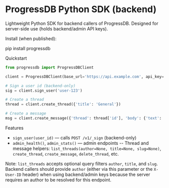 # ProgressDB Python SDK (backend)

Lightweight Python SDK for backend callers of ProgressDB. Designed for server-side use (holds backend/admin API keys).

Install (when published):

  pip install progressdb

Quickstart

```py
from progressdb import ProgressDBClient

client = ProgressDBClient(base_url='https://api.example.com', api_key='ADMIN_KEY')

# Sign a user id (backend-only)
sig = client.sign_user('user-123')

# Create a thread
thread = client.create_thread({'title': 'General'})

# Create a message
msg = client.create_message({'thread': thread['id'], 'body': {'text': 'hello'}})
```

Features

- `sign_user(user_id)` — calls `POST /v1/_sign` (backend-only)
- `admin_health()`, `admin_stats()` — admin endpoints
-- Thread and message helpers: `list_threads(author=None, title=None, slug=None)`, `create_thread`, `create_message`, `delete_thread`, etc.

Note: `list_threads` accepts optional query filters `author`, `title`, and `slug`.
Backend callers should provide `author` (either via this parameter or the
`X-User-ID` header) when using backend/admin keys because the server requires an
author to be resolved for this endpoint.
